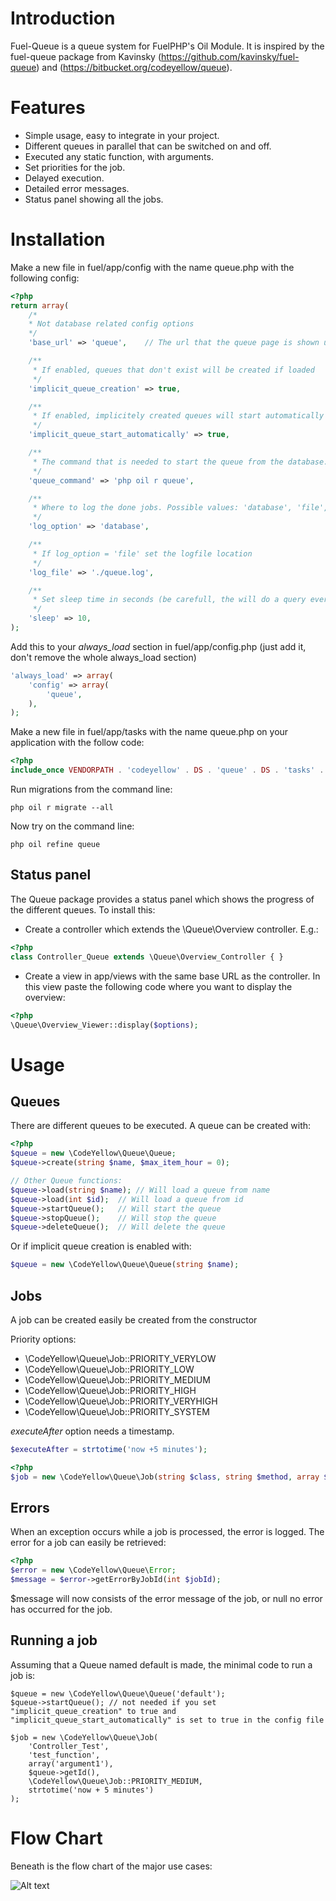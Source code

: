 # Introduction
Fuel-Queue is a queue system for FuelPHP's Oil Module. It is inspired by the fuel-queue package from Kavinsky (https://github.com/kavinsky/fuel-queue) and (https://bitbucket.org/codeyellow/queue).

# Features
* Simple usage, easy to integrate in your project.
* Different queues in parallel that can be switched on and off.
* Executed any static function, with arguments.
* Set priorities for the job.
* Delayed execution.
* Detailed error messages.
* Status panel showing all the jobs.


# Installation
Make a new file in fuel/app/config with the name queue.php with the following config:

```php
<?php
return array(
    /*
    * Not database related config options
    */
    'base_url' => 'queue',    // The url that the queue page is shown upon

    /**
     * If enabled, queues that don't exist will be created if loaded
     */
    'implicit_queue_creation' => true,

    /**
     * If enabled, implicitely created queues will start automatically
     */
    'implicit_queue_start_automatically' => true,

    /**
     * The command that is needed to start the queue from the database.
     */
    'queue_command' => 'php oil r queue',

    /**
     * Where to log the done jobs. Possible values: 'database', 'file', 'none'
     */
    'log_option' => 'database',

    /**
     * If log_option = 'file' set the logfile location
     */
    'log_file' => './queue.log',

    /**
     * Set sleep time in seconds (be carefull, the will do a query every 10 seconds on your database)
     */
    'sleep' => 10,
);
```

Add this to your _always_load_ section in fuel/app/config.php (just add it, don't remove the whole always_load section)
```php
'always_load' => array(
    'config' => array(
        'queue',
    ),
);
```


Make a new file in fuel/app/tasks with the name queue.php on your application with the follow code:

```php
<?php
include_once VENDORPATH . 'codeyellow' . DS . 'queue' . DS . 'tasks' . DS . 'queue.php';
```
Run migrations from the command line:

```
php oil r migrate --all
```

Now try on the command line:

```
php oil refine queue
```

## Status panel
The Queue package provides a status panel which shows the progress of the different queues. To install this:

* Create a controller which extends the \Queue\Overview controller. E.g.:

```php
<?php
class Controller_Queue extends \Queue\Overview_Controller { }
```

* Create a view in app/views with the same base URL as the controller. In this view paste the following code where you want to display the overview:

```php
<?php
\Queue\Overview_Viewer::display($options);
```

# Usage

## Queues

There are different queues to be executed. A queue can be created with:

```php
<?php
$queue = new \CodeYellow\Queue\Queue;
$queue->create(string $name, $max_item_hour = 0);

// Other Queue functions:
$queue->load(string $name); // Will load a queue from name
$queue->load(int $id);  // Will load a queue from id
$queue->startQueue();   // Will start the queue
$queue->stopQueue();    // Will stop the queue
$queue->deleteQueue();  // Will delete the queue
```

Or if implicit queue creation is enabled with:
```php
$queue = new \CodeYellow\Queue\Queue(string $name);
```

## Jobs

A job can be created easily be created from the constructor

Priority options:
- \CodeYellow\Queue\Job::PRIORITY_VERYLOW
- \CodeYellow\Queue\Job::PRIORITY_LOW
- \CodeYellow\Queue\Job::PRIORITY_MEDIUM
- \CodeYellow\Queue\Job::PRIORITY_HIGH
- \CodeYellow\Queue\Job::PRIORITY_VERYHIGH
- \CodeYellow\Queue\Job::PRIORITY_SYSTEM

*executeAfter* option needs a timestamp.
```php
$executeAfter = strtotime('now +5 minutes');
```

```php
<?php
$job = new \CodeYellow\Queue\Job(string $class, string $method, array $args, int $queueId, $priority, $executeAfter = 0);
```

## Errors

When an exception occurs while a job is processed, the error is logged. The error for a job can easily be retrieved:

```php
<?php
$error = new \CodeYellow\Queue\Error;
$message = $error->getErrorByJobId(int $jobId);
```
$message will now consists of the error message of the job, or null no error has occurred for the job.

## Running a job
Assuming that a Queue named default is made, the minimal code to run a job is:

```
$queue = new \CodeYellow\Queue\Queue('default');
$queue->startQueue(); // not needed if you set "implicit_queue_creation" to true and "implicit_queue_start_automatically" is set to true in the config file

$job = new \CodeYellow\Queue\Job(
    'Controller_Test',
    'test_function',
    array('argument1'),
    $queue->getId(),
    \CodeYellow\Queue\Job::PRIORITY_MEDIUM,
    strtotime('now + 5 minutes')
);
```

# Flow Chart
Beneath is the flow chart of the major use cases:

![Alt text](http://codeyellow.nl/images/queueFlowDiagram.svg)
